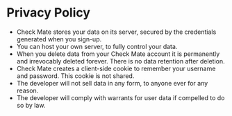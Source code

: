   # Privacy Policy

  - Check Mate stores your data on its server, secured by the credentials generated when you sign-up.
  - You can host your own server, to fully control your data.
  - When you delete data from your Check Mate account it is permanently and irrevocably deleted forever. There is no data retention after deletion.
  - Check Mate creates a client-side cookie to remember your username and password. This cookie is not shared.
  - The developer will not sell data in any form, to anyone ever for any reason.
  - The developer will comply with warrants for user data if compelled to do so by law.

